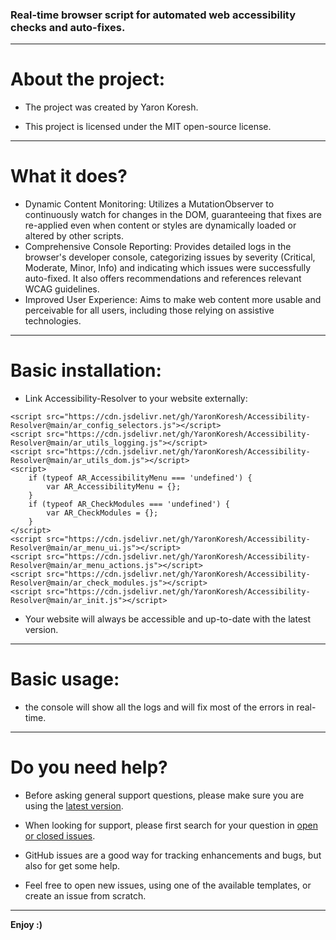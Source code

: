 ### Real-time browser script for automated web accessibility checks and auto-fixes.

- - -

# About the project:

* The project was created by Yaron Koresh.

* This project is licensed under the MIT open-source license.

- - -

# What it does?

* Dynamic Content Monitoring: Utilizes a MutationObserver to continuously watch for changes in the DOM, guaranteeing that fixes are re-applied even when content or styles are dynamically loaded or altered by other scripts.
* Comprehensive Console Reporting: Provides detailed logs in the browser's developer console, categorizing issues by severity (Critical, Moderate, Minor, Info) and indicating which issues were successfully auto-fixed. It also offers recommendations and references relevant WCAG guidelines.
* Improved User Experience: Aims to make web content more usable and perceivable for all users, including those relying on assistive technologies.

- - -

# Basic installation:

* Link Accessibility-Resolver to your website externally:
```
<script src="https://cdn.jsdelivr.net/gh/YaronKoresh/Accessibility-Resolver@main/ar_config_selectors.js"></script>
<script src="https://cdn.jsdelivr.net/gh/YaronKoresh/Accessibility-Resolver@main/ar_utils_logging.js"></script>
<script src="https://cdn.jsdelivr.net/gh/YaronKoresh/Accessibility-Resolver@main/ar_utils_dom.js"></script>
<script>
    if (typeof AR_AccessibilityMenu === 'undefined') {
        var AR_AccessibilityMenu = {};
    }
    if (typeof AR_CheckModules === 'undefined') {
        var AR_CheckModules = {};
    }
</script>
<script src="https://cdn.jsdelivr.net/gh/YaronKoresh/Accessibility-Resolver@main/ar_menu_ui.js"></script>
<script src="https://cdn.jsdelivr.net/gh/YaronKoresh/Accessibility-Resolver@main/ar_menu_actions.js"></script>
<script src="https://cdn.jsdelivr.net/gh/YaronKoresh/Accessibility-Resolver@main/ar_check_modules.js"></script>
<script src="https://cdn.jsdelivr.net/gh/YaronKoresh/Accessibility-Resolver@main/ar_init.js"></script>
```
* Your website will always be accessible and up-to-date with the latest version.

- - -

# Basic usage:

* the console will show all the logs and will fix most of the errors in real-time.

- - -

# Do you need help?

* Before asking general support questions, please make sure you are using the [latest version](https://github.com/YaronKoresh/Accessibility-Resolver/releases/latest).

* When looking for support, please first search for your question in [open or closed issues](https://github.com/YaronKoresh/Accessibility-Resolver/issues?q=is%3Aissue).

* GitHub issues are a good way for tracking enhancements and bugs, but also for get some help.

* Feel free to open new issues, using one of the available templates, or create an issue from scratch.

- - -

**Enjoy :)**
